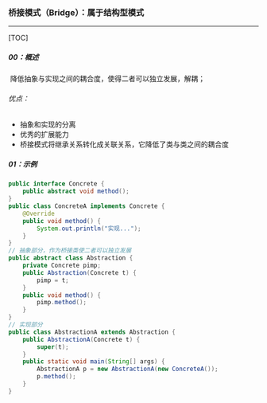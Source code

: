 ### 桥接模式（Bridge）：属于结构型模式

------

[TOC]

##### 00：概述

​	降低抽象与实现之间的耦合度，使得二者可以独立发展，解耦；

###### 优点：

- 抽象和实现的分离
- 优秀的扩展能力
- 桥接模式将继承关系转化成关联关系，它降低了类与类之间的耦合度

##### 01：示例

```java
public interface Concrete {
	public abstract void method();
}
public class ConcreteA implements Concrete {
    @Override
    public void method() {
        System.out.println("实现...");
    }
}
// 抽象部分，作为桥接类使二者可以独立发展
public abstract class Abstraction {
	private Concrete pimp;
	public Abstraction(Concrete t) {
		pimp = t;
	}
	public void method() {
		pimp.method();
	}
}
// 实现部分
public class AbstractionA extends Abstraction {
    public AbstractionA(Concrete t) {
        super(t);
    }
    public static void main(String[] args) {
        AbstractionA p = new AbstractionA(new ConcreteA());
        p.method();
    }
}
```

